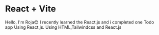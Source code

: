 # React + Vite

Hello, I'm Roja😊
I recently learned the React.js and i completed one Todo app Using React.js.
Using HTML,Tailwindcss and React.js
